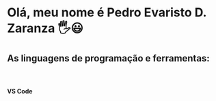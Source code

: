# Olá, meu nome é Pedro Evaristo D. Zaranza 🖐️😃
## As linguagens de programação e ferramentas:
<header>
<link rel="stylesheet" href="https://cdn.jsdelivr.net/gh/devicons/devicon@v2.14.0/devicon.min.css">
<link rel="stylesheet" href="https://cdn.jsdelivr.net/gh/devicons/devicon@v2.14.0/devicon.min.css">

 </header>

**VS Code**
<br/>

<h2><i class="devicon-c-line-wordmark colored"></i></h2>
<h2><i class="devicon-cplusplus-plain-wordmark colored"></i></h2>

